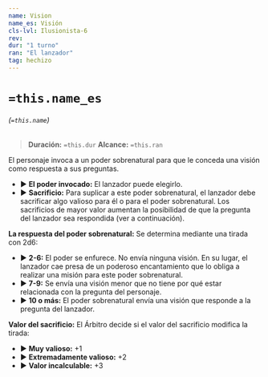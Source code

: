 ```yaml
---
name: Vision
name_es: Visión
cls-lvl: Ilusionista-6
rev: 
dur: "1 turno"
ran: "El lanzador"
tag: hechizo
---
```

# `=this.name_es`
###### (`=this.name`)

>**Duración:** `=this.dur`
>**Alcance:** `=this.ran`

El personaje invoca a un poder sobrenatural para que le conceda una visión como respuesta a sus preguntas. 
- ▶ **El poder invocado:** El lanzador puede elegirlo. 
- ▶ **Sacrificio:** Para suplicar a este poder sobrenatural, el lanzador debe sacrificar algo valioso para él o para el poder sobrenatural. Los sacrificios de mayor valor aumentan la posibilidad de que la pregunta del lanzador sea respondida (ver a continuación).

**La respuesta del poder sobrenatural:** Se determina mediante una tirada con 2d6: 
- ▶ **2-6:** El poder se enfurece. No envía ninguna visión. En su lugar, el lanzador cae presa de un poderoso encantamiento que lo obliga a realizar una misión para este poder sobrenatural. 
- ▶ **7-9:** Se envía una visión menor que no tiene por qué estar relacionada con la pregunta del personaje. 
- ▶ **10 o más:** El poder sobrenatural envía una visión que responde a la pregunta del lanzador.

**Valor del sacrificio:** El Árbitro decide si el valor del sacrificio modifica la tirada: 
- ▶ **Muy valioso:** +1 
- ▶ **Extremadamente valioso:** +2 
- ▶ **Valor incalculable:** +3